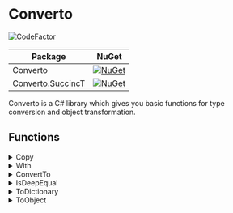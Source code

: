 # Converto

[![CodeFactor](https://www.codefactor.io/repository/github/odonno/converto/badge)](https://www.codefactor.io/repository/github/odonno/converto)

| Package           | NuGet                                                                                                         |
|-------------------|---------------------------------------------------------------------------------------------------------------|
| Converto          | [![NuGet](https://img.shields.io/nuget/v/Converto.svg)](https://www.nuget.org/packages/Converto/)                 |
| Converto.SuccincT | [![NuGet](https://img.shields.io/nuget/v/Converto.SuccincT.svg)](https://www.nuget.org/packages/Converto.SuccincT/) |

Converto is a C# library which gives you basic functions for type conversion and object transformation.

## Functions

<details>
<summary>Copy</summary>
<br>

The `Copy` function allows you to strictly copy an object.

```csharp
var newObject = existingObject.Copy();
```

```csharp
if (existingObject.TryCopy(out newObject))
{
}
```

#### Using SuccincT library

```csharp
var newObjectOption = existingObject.TryCopy();
var newObject = newObjectOption.Value;
```

</details>

<details>
<summary>With</summary>
<br>

The `With` function allows you to create a new object by mutating some properties.

```csharp
var newObject = existingObject.With(new { Name = "Hello" });
```

```csharp
if (existingObject.TryWith(new { Name = "Hello" }, out newObject))
{
}
```

#### Using SuccincT library

```csharp
var newObjectOption = existingObject.TryWith(new { Name = "Hello" });
var newObject = newObjectOption.Value;
```

</details>

<details>
<summary>ConvertTo</summary>
<br>

The `ConvertTo` function allows you to create an object of a different type using the matching properties of another object.

```csharp
var newObject = objectOfTypeA.ConvertTo<TypeB>();
```

```csharp
if (objectOfTypeA.TryConvertTo<TypeB>(out newObject))
{
}
```

#### Using SuccincT library

```csharp
var newObjectOption = objectOfTypeA.TryConvertTo<TypeB>();
var newObject = newObjectOption.Value;
```

</details>

<details>
<summary>IsDeepEqual</summary>
<br>

The `IsDeepEqual` function detects if two objects have strictly the same properties (not necessarily the same object).

```csharp
bool isDeepEqual = IsDeepEqual(object1, object2);
```

</details>

<details>
<summary>ToDictionary</summary>
<br>

The `ToDictionary` function allows you to create a dictionary from an object.

```csharp
var newDictionary = existingObject.ToDictionary();
```

</details>

<details>
<summary>ToObject</summary>
<br>

The `ToObject` function allows you to create an object from a dictionary.

```csharp
var newObjectOfTypeA = existingDictionary.ToObject<TypeA>();
```

#### Using SuccincT library

```csharp
var newObjectOption = existingDictionary.TryToObject<TypeA>();
var newObject = newObjectOption.Value;
```